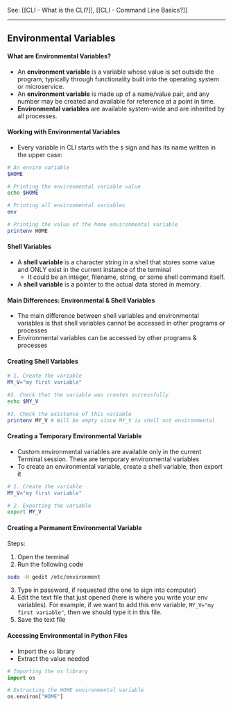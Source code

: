 See: [[CLI - What is the CLI?]], [[CLI - Command Line Basics?]]

---
## Environmental Variables

#### What are Environmental Variables?
* An **environment variable** is a variable whose value is set outside the program, typically through functionality built into the operating system or microservice. 
* An **environment variable** is made up of a name/value pair, and any number may be created and available for reference at a point in time.
* **Environmental variables** are available system-wide and are inherited by all processes.
#### Working with Environmental Variables
* Every variable in CLI starts with the `$` sign and has its name written in the upper case:
```Bash
# An enviro variable
$HOME

# Printing the environmental variable value
echo $HOME

# Printing all environmental variables
env

# Printing the value of the home environmental variable
printenv HOME
```

#### Shell Variables
* A **shell variable** is a character string in a shell that stores some value and ONLY exist in the current instance of the terminal
	* It could be an integer, filename, string, or some shell command itself. 
* A **shell variable** is a pointer to the actual data stored in memory. 

#### Main Differences: Environmental & Shell Variables
* The main difference between shell variables and environmental variables is that shell variables cannot be accessed in other programs or processes
* Environmental variables can be accessed by other programs & processes

#### Creating Shell Variables
```bash
# 1. Create the variable
MY_V="my first variable"

#2. Check that the variable was creates successfully
echo $MY_V

#3. Check the existence of this variable
printenv MY_V # Will be empty since MY_V is shell not environmental
```

#### Creating a Temporary Environmental Variable
* Custom environmental variables are available only in the current Terminal session. These are temporary environmental variables
* To create an environmental variable, create a shell variable, then export it
```bash
# 1. Create the variable
MY_V="my first variable"

# 2. Exporting the variable
export MY_V
```

#### Creating a Permanent Environmental Variable
Steps:
1. Open the terminal
2. Run the following code
```bash
sudo -H gedit /etc/environment
```

3. Type in password, if requested (the one to sign into computer)
4. Edit the text file that just opened (here is where you write your env variables). For example, if we want to add this env variable, `MY_V="my first variable"`, then we should type it in this file.
5. Save the text file

#### Accessing Environmental in Python Files
* Import the `os` library
* Extract the value needed
```python
# Importing the os library
import os

# Extracting the HOME environmental variable
os.environ["HOME"]
```
